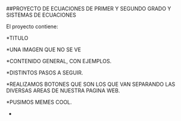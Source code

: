 ##PROYECTO DE ECUACIONES DE PRIMER Y SEGUNDO GRADO Y SISTEMAS DE ECUACIONES

El proyecto contiene:

*TITULO

*UNA IMAGEN QUE NO SE VE

*CONTENIDO GENERAL, CON EJEMPLOS.

*DISTINTOS PASOS A SEGUIR.

*REALIZAMOS BOTONES QUE SON LOS QUE VAN SEPARANDO LAS DIVERSAS AREAS DE NUESTRA PAGINA WEB.

*PUSIMOS MEMES COOL.

*
